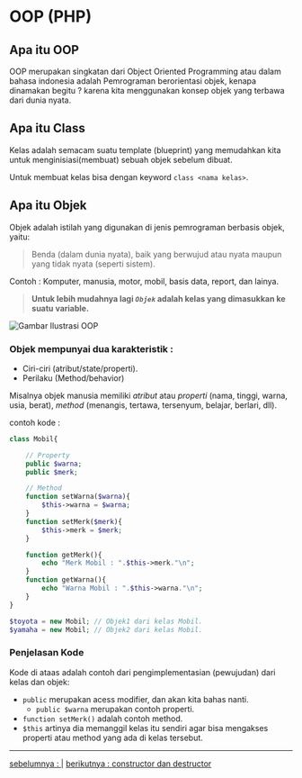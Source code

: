 # OOP (PHP)

## Apa itu OOP 

OOP merupakan singkatan dari Object Oriented Programming atau dalam bahasa indonesia adalah Pemrograman berorientasi objek, kenapa dinamakan begitu ? karena  kita menggunakan konsep objek yang terbawa dari dunia nyata.

## Apa itu Class

Kelas adalah semacam suatu template (blueprint) yang memudahkan kita untuk menginisiasi(membuat) sebuah objek sebelum dibuat.

Untuk membuat kelas bisa dengan keyword `class <nama kelas>`.

## Apa itu Objek 

Objek adalah istilah yang digunakan di jenis pemrograman berbasis objek, yaitu:

> Benda (dalam dunia nyata), baik yang berwujud atau nyata maupun yang tidak nyata (seperti sistem).

Contoh : Komputer, manusia, motor, mobil, basis data, report, dan lainya.

> **Untuk lebih mudahnya lagi _`Objek`_ adalah kelas yang dimasukkan ke suatu variable.**

![Gambar Ilustrasi OOP](image.png)

### Objek mempunyai dua karakteristik :
 - Ciri-ciri (atribut/state/properti).
 - Perilaku (Method/behavior)


Misalnya objek manusia memiliki *atribut* atau *properti* (nama, tinggi, warna, usia, berat), *method* (menangis, tertawa, tersenyum, belajar, berlari, dll).

contoh kode : 

```php 
class Mobil{

    // Property
    public $warna;
    public $merk;

    // Method
    function setWarna($warna){
        $this->warna = $warna;
    }
    function setMerk($merk){
        $this->merk = $merk;
    }

    function getMerk(){
        echo "Merk Mobil : ".$this->merk."\n";
    }
    function getWarna(){
        echo "Warna Mobil : ".$this->warna."\n";
    }
}

$toyota = new Mobil; // Objek1 dari kelas Mobil.
$yamaha = new Mobil; // Objek2 dari kelas Mobil.
```


### Penjelasan Kode 

Kode di ataas adalah contoh dari pengimplementasian (pewujudan) dari kelas dan objek:  

 - `public` merupakan acess modifier, dan akan kita bahas nanti.
   - `public $warna` merupakan contoh properti.
 - `function setMerk()` adalah contoh method.
 - `$this` artinya dia memanggil kelas itu sendiri agar bisa mengakses properti atau method yang ada di kelas tersebut.
 
---
[sebelumnya :  ](3) | [ berikutnya : constructor dan destructor](consturctor-destructor.md)